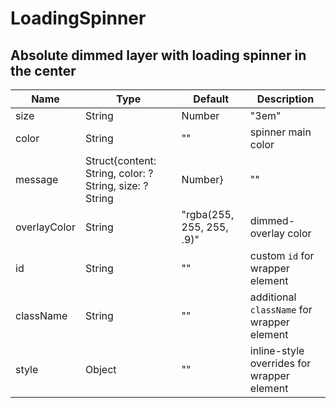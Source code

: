 # LoadingSpinner

## Absolute dimmed layer with loading spinner in the center

|Name|Type|Default|Description|
|----|----|-------|-----------|
| size | String | Number | "3em" | spinner size |
| color | String | "" | spinner main color |
| message | Struct{content: String, color: ?String, size: ?String | Number} | "" | spinner message |
| overlayColor | String | "rgba(255, 255, 255, .9)" | dimmed-overlay color |
| id | String | "" | custom `id` for wrapper element |
| className | String | "" | additional `className` for wrapper element |
| style | Object | "" | inline-style overrides for wrapper element |